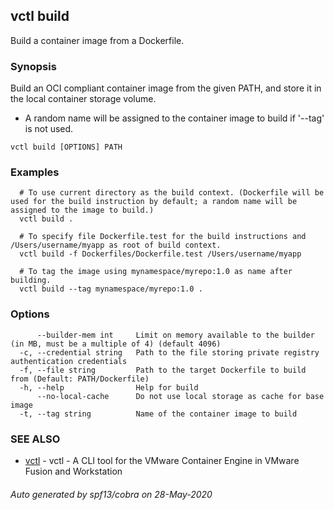 ## vctl build

Build a container image from a Dockerfile.

### Synopsis

Build an OCI compliant container image from the given PATH, and store it in the local container storage volume.
* A random name will be assigned to the container image to build if '--tag' is not used.

```
vctl build [OPTIONS] PATH
```

### Examples

```
  # To use current directory as the build context. (Dockerfile will be used for the build instruction by default; a random name will be assigned to the image to build.)
  vctl build .

  # To specify file Dockerfile.test for the build instructions and /Users/username/myapp as root of build context.
  vctl build -f Dockerfiles/Dockerfile.test /Users/username/myapp 

  # To tag the image using mynamespace/myrepo:1.0 as name after building.
  vctl build --tag mynamespace/myrepo:1.0 .
```

### Options

```
      --builder-mem int     Limit on memory available to the builder (in MB, must be a multiple of 4) (default 4096)
  -c, --credential string   Path to the file storing private registry authentication credentials
  -f, --file string         Path to the target Dockerfile to build from (Default: PATH/Dockerfile)
  -h, --help                Help for build
      --no-local-cache      Do not use local storage as cache for base image
  -t, --tag string          Name of the container image to build
```

### SEE ALSO

* [vctl](vctl.md)	 - vctl - A CLI tool for the VMware Container Engine in VMware Fusion and Workstation

###### Auto generated by spf13/cobra on 28-May-2020
